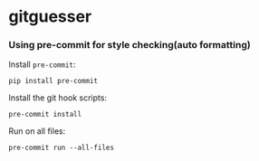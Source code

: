 # gitguesser

### Using pre-commit for style checking(auto formatting)

Install `pre-commit`:
```
pip install pre-commit
```

Install the git hook scripts:
```
pre-commit install
```

Run on all files:
```
pre-commit run --all-files
```
